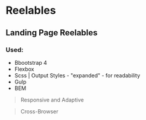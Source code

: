 # Reelables

## Landing Page Reelables

### Used:

- Bbootstrap 4
- Flexbox
- Scss | Output Styles - "expanded" - for readability
- Gulp
- BEM

> Responsive and Adaptive

> Cross-Browser
